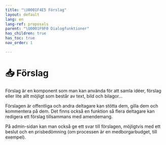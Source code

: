 ```yaml
---
title: "\U0001F4E5 Förslag"
layout: default
lang: en
lang-ref: proposals
parent: "\U0001F9F0 Dialogfunktioner"
has_children: true
has_toc: true
nav_order: 1

---
```

# 📥 Förslag

Förslag är en komponent som man kan använda för att samla idéer, förslag eller lite allt möjligt som består av text, bild och bilagor...

Förslagen är offentliga och andra deltagare kan stötta dem, gilla dem och kommentera på dem. Det finns också en funktion så flera deltagare kan redigera ett förslag tillsammans med amendemang.

På admin-sidan kan man också ge ett svar till förslagen, möjligtvis med ett beslut och en prisbedömning (om processen är en medborgarbudget, till exempel).

